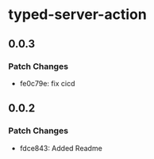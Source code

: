 # typed-server-action

## 0.0.3

### Patch Changes

-   fe0c79e: fix cicd

## 0.0.2

### Patch Changes

-   fdce843: Added Readme
